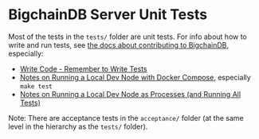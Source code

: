 <!---
Copyright © 2020 Interplanetary Database Association e.V.,
BigchainDB and IPDB software contributors.
SPDX-License-Identifier: (Apache-2.0 AND CC-BY-4.0)
Code is Apache-2.0 and docs are CC-BY-4.0
--->

# BigchainDB Server Unit Tests

Most of the tests in the `tests/` folder are unit tests. For info about how to write and run tests, see [the docs about contributing to BigchainDB](http://docs.corechaindb.com/projects/contributing/en/latest/index.html), especially:

- [Write Code - Remember to Write Tests](http://docs.corechaindb.com/projects/contributing/en/latest/dev-setup-coding-and-contribution-process/write-code.html#remember-to-write-tests)
- [Notes on Running a Local Dev Node with Docker Compose](http://docs.corechaindb.com/projects/contributing/en/latest/dev-setup-coding-and-contribution-process/run-node-with-docker-compose.html), especially `make test`
- [
Notes on Running a Local Dev Node as Processes (and Running All Tests)](http://docs.corechaindb.com/projects/contributing/en/latest/dev-setup-coding-and-contribution-process/run-node-as-processes.html)

Note: There are acceptance tests in the `acceptance/` folder (at the same level in the hierarchy as the `tests/` folder).
